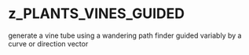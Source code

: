 # z_PLANTS_VINES_GUIDED

generate a vine tube using a wandering path finder guided variably by a curve or direction vector

